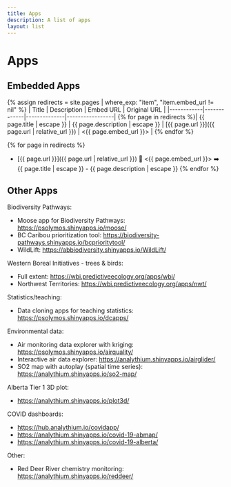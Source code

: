```yaml
---
title: Apps
description: A list of apps
layout: list
---
```


# Apps

## Embedded Apps

{% assign redirects = site.pages | where_exp: "item", "item.embed_url != nil" %}
| Title      | Description | Embed URL    | Original URL    |
|------------|-------------|--------------|-----------------|
{% for page in redirects %}| {{ page.title | escape }} | {{ page.description | escape }} | [{{ page.url }}]({{ page.url | relative_url }}) | <{{ page.embed_url }}> |
{% endfor %}


{% for page in redirects %}
- [{{ page.url }}]({{ page.url | relative_url }}) 🔀 <{{ page.embed_url }}> ➡️ {{ page.title | escape }} - {{ page.description | escape }}
{% endfor %}

## Other Apps

Biodiversity Pathways:

- Moose app for Biodiversity Pathways: <https://psolymos.shinyapps.io/moose/>
- BC Caribou prioritization tool: <https://biodiversity-pathways.shinyapps.io/bcprioritytool/>
- WildLift: <https://abbiodiversity.shinyapps.io/WildLift/>

Western Boreal Initiatives - trees & birds:

- Full extent: <https://wbi.predictiveecology.org/apps/wbi/>
- Northwest Territories: <https://wbi.predictiveecology.org/apps/nwt/>

Statistics/teaching:

- Data cloning apps for teaching statistics: <https://psolymos.shinyapps.io/dcapps/>

Environmental data:

- Air monitoring data explorer with kriging: <https://psolymos.shinyapps.io/airquality/>
- Interactive air data explorer: <https://analythium.shinyapps.io/airglider/>
- SO2 map with autoplay (spatial time series): <https://analythium.shinyapps.io/so2-map/>

Alberta Tier 1 3D plot:

- <https://analythium.shinyapps.io/plot3d/>

COVID dashboards:

- <https://hub.analythium.io/covidapp/>
- <https://analythium.shinyapps.io/covid-19-abmap/>
- <https://analythium.shinyapps.io/covid-19-alberta/>

Other:

- Red Deer River chemistry monitoring: <https://analythium.shinyapps.io/reddeer/>

